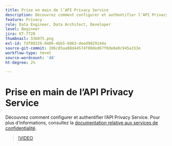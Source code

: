 ```yaml
---
title: Prise en main de l’API Privacy Service
description: Découvrez comment configurer et authentifier l’API Privacy Service.
feature: Privacy
role: Data Engineer, Data Architect, Developer
level: Beginner
jira: KT-7720
thumbnail: 336075.png
exl-id: fdf80326-0406-4bb5-b863-deed9029144a
source-git-commit: 286c85aa88d44574f00ded67f0de8e0c945a153e
workflow-type: tm+mt
source-wordcount: '48'
ht-degree: 2%

---
```


# Prise en main de l’API Privacy Service

Découvrez comment configurer et authentifier l’API Privacy Service. Pour plus d’informations, consultez la [documentation relative aux services de confidentialité](https://experienceleague.adobe.com/docs/experience-platform/privacy/home.html?lang=fr).

>[!VIDEO](https://video.tv.adobe.com/v/3447178?learn=on&enablevpops&captions=fre_fr)
